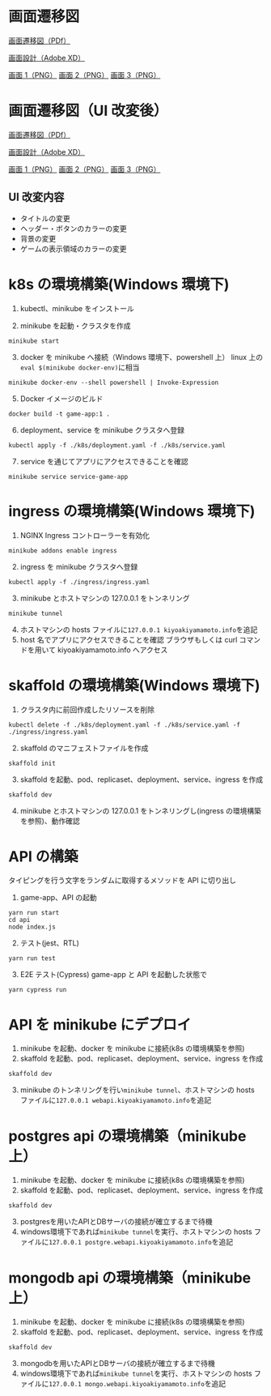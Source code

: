 # 画面遷移図

[画面遷移図（PDf）](https://gitlab.com/dev-krc/training/kiyoaki_yamamoto/game-app/-/blob/main/screen-diagram/game-app%E7%94%BB%E9%9D%A2%E9%81%B7%E7%A7%BB%E5%9B%B3.pdf)

[画面設計（Adobe XD）](https://gitlab.com/dev-krc/training/kiyoaki_yamamoto/game-app/-/blob/main/screen-diagram/game-app.xd)

[画面 1（PNG）](https://gitlab.com/dev-krc/training/kiyoaki_yamamoto/game-app/-/blob/main/screen-diagram/Web%201920%20%E2%80%93%201.png)
[画面 2（PNG）](https://gitlab.com/dev-krc/training/kiyoaki_yamamoto/game-app/-/blob/main/screen-diagram/Web%201920%20%E2%80%93%202.png)
[画面 3（PNG）](https://gitlab.com/dev-krc/training/kiyoaki_yamamoto/game-app/-/blob/main/screen-diagram/Web%201920%20%E2%80%93%203.png)

# 画面遷移図（UI 改変後）

[画面遷移図（PDf）](https://gitlab.com/dev-krc/training/kiyoaki_yamamoto/game-app/-/blob/main/screen-diagram/arranged/game-app%E7%94%BB%E9%9D%A2%E9%81%B7%E7%A7%BB%E5%9B%B3.pdf?ref_type=heads)

[画面設計（Adobe XD）](https://gitlab.com/dev-krc/training/kiyoaki_yamamoto/game-app/-/blob/main/screen-diagram/arranged/game-app.xd?ref_type=heads)

[画面 1（PNG）](https://gitlab.com/dev-krc/training/kiyoaki_yamamoto/game-app/-/blob/main/screen-diagram/arranged/Web%201920%20%E2%80%93%201.png)
[画面 2（PNG）](https://gitlab.com/dev-krc/training/kiyoaki_yamamoto/game-app/-/blob/main/screen-diagram/arranged/Web%201920%20%E2%80%93%202.png)
[画面 3（PNG）](https://gitlab.com/dev-krc/training/kiyoaki_yamamoto/game-app/-/blob/main/screen-diagram/arranged/Web%201920%20%E2%80%93%203.png?ref_type=heads)

## UI 改変内容

-   タイトルの変更
-   ヘッダー・ボタンのカラーの変更
-   背景の変更
-   ゲームの表示領域のカラーの変更

# k8s の環境構築(Windows 環境下)

1. kubectl、minikube をインストール

2. minikube を起動・クラスタを作成

```
minikube start
```

3. docker を minikube へ接続（Windows 環境下、powershell 上）
   linux 上の`eval $(minikube docker-env)`に相当

```
minikube docker-env --shell powershell | Invoke-Expression
```

5. Docker イメージのビルド

```
docker build -t game-app:1 .
```

6. deployment、service を minikube クラスタへ登録

```
kubectl apply -f ./k8s/deployment.yaml -f ./k8s/service.yaml
```

7. service を通じてアプリにアクセスできることを確認

```
minikube service service-game-app
```

# ingress の環境構築(Windows 環境下)

1. NGINX Ingress コントローラーを有効化

```
minikube addons enable ingress
```

2. ingress を minikube クラスタへ登録

```
kubectl apply -f ./ingress/ingress.yaml
```

3. minikube とホストマシンの 127.0.0.1 をトンネリング

```
minikube tunnel
```

4. ホストマシンの hosts ファイルに`127.0.0.1 kiyoakiyamamoto.info`を追記
5. host 名でアプリにアクセスできることを確認
   ブラウザもしくは curl コマンドを用いて kiyoakiyamamoto.info へアクセス

# skaffold の環境構築(Windows 環境下)

1. クラスタ内に前回作成したリソースを削除

```
kubectl delete -f ./k8s/deployment.yaml -f ./k8s/service.yaml -f ./ingress/ingress.yaml
```

2. skaffold のマニフェストファイルを作成

```
skaffold init
```

3. skaffold を起動、pod、replicaset、deployment、service、ingress を作成

```
skaffold dev
```

4. minikube とホストマシンの 127.0.0.1 をトンネリングし(ingress の環境構築を参照)、動作確認

# API の構築

タイピングを行う文字をランダムに取得するメソッドを API に切り出し

1. game-app、API の起動

```
yarn run start
cd api
node index.js
```

2. テスト(jest、RTL)

```
yarn run test
```

3. E2E テスト(Cypress)
   game-app と API を起動した状態で

```
yarn cypress run
```

# API を minikube にデプロイ

1. minikube を起動、docker を minikube に接続(k8s の環境構築を参照)
2. skaffold を起動、pod、replicaset、deployment、service、ingress を作成

```
skaffold dev
```

3. minikube のトンネリングを行い`minikube tunnel`、ホストマシンの hosts ファイルに`127.0.0.1 webapi.kiyoakiyamamoto.info`を追記

# postgres api の環境構築（minikube上）

1. minikube を起動、docker を minikube に接続(k8s の環境構築を参照)
2. skaffold を起動、pod、replicaset、deployment、service、ingress を作成
```
skaffold dev
```
3. postgresを用いたAPIとDBサーバの接続が確立するまで待機
4. windows環境下であれば`minikube tunnel`を実行、ホストマシンの hosts ファイルに`127.0.0.1 postgre.webapi.kiyoakiyamamoto.info`を追記

# mongodb api の環境構築（minikube上）

1. minikube を起動、docker を minikube に接続(k8s の環境構築を参照)
2. skaffold を起動、pod、replicaset、deployment、service、ingress を作成
```
skaffold dev
```
3. mongodbを用いたAPIとDBサーバの接続が確立するまで待機
4. windows環境下であれば`minikube tunnel`を実行、ホストマシンの hosts ファイルに`127.0.0.1 mongo.webapi.kiyoakiyamamoto.info`を追記